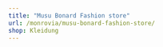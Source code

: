 ```yaml
---
title: "Musu Bonard Fashion store"
url: /monrovia/musu-bonard-fashion-store/
shop: Kleidung
---
```


